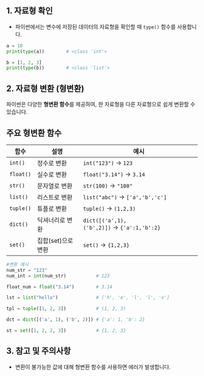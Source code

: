 ## 1. 자료형 확인
- 파이썬에서는 변수에 저장된 데이터의 자료형을 확인할 때 `type()` 함수를 사용합니다.
```python
a = 10
print(type(a))        # <class 'int'>

b = [1, 2, 3]
print(type(b))        # <class 'list'>
```
## 2. 자료형 변환 (형변환)

파이썬은 다양한 **형변환 함수**를 제공하여, 한 자료형을 다른 자료형으로 쉽게 변환할 수 있습니다.
## 주요 형변환 함수

|함수|설명|예시|
|---|---|---|
|`int()`|정수로 변환|`int("123")` → `123`|
|`float()`|실수로 변환|`float("3.14")` → `3.14`|
|`str()`|문자열로 변환|`str(100)` → `"100"`|
|`list()`|리스트로 변환|`list("abc")` → `['a','b','c']`|
|`tuple()`|튜플로 변환|`tuple()` → `(1,2,3)`|
|`dict()`|딕셔너리로 변환|`dict([('a',1),('b',2)])` → `{'a':1,'b':2}`|
|`set()`|집합(set)으로 변환|`set()` → `{1,2,3}`|
```python
#변환 예시
num_str = "123"
num_int = int(num_str)           # 123

float_num = float("3.14")        # 3.14

lst = list("hello")              # ['h', 'e', 'l', 'l', 'o']

tpl = tuple([1, 2, 3])           # (1, 2, 3)

dct = dict([('a', 1), ('b', 2)]) # {'a': 1, 'b': 2}

st = set([1, 2, 2, 3])           # {1, 2, 3}
```
## 3. 참고 및 주의사항

- 변환이 불가능한 값에 대해 형변환 함수를 사용하면 에러가 발생합니다.
